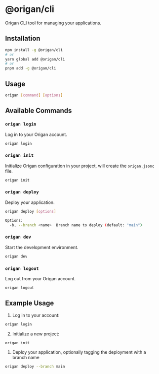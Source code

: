 # @origan/cli

Origan CLI tool for managing your applications.

## Installation

```bash
npm install -g @origan/cli
# or
yarn global add @origan/cli
# or
pnpm add -g @origan/cli
```

## Usage

```bash
origan [command] [options]
```

## Available Commands

### `origan login`

Log in to your Origan account.

```bash
origan login
```

### `origan init`

Initialize Origan configuration in your project, will create the `origan.jsonc` file.

```bash
origan init
```

### `origan deploy`

Deploy your application.

```bash
origan deploy [options]

Options:
  -b, --branch <name>  Branch name to deploy (default: "main")
```

### `origan dev`

Start the development environment.

```bash
origan dev
```

### `origan logout`

Log out from your Origan account.

```bash
origan logout
```



## Example Usage

1. Log in to your account:
```bash
origan login
```

2. Initialize a new project:
```bash
origan init
```

1. Deploy your application, optionally tagging the deployment with a branch name
```bash
origan deploy --branch main
```